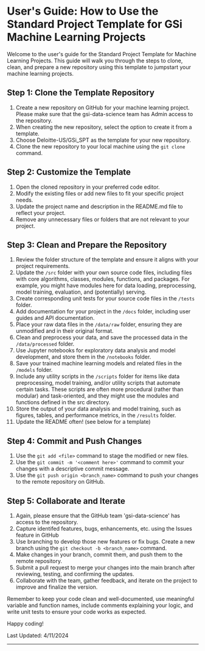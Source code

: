 # User's Guide: How to Use the Standard Project Template for GSi Machine Learning Projects

Welcome to the user's guide for the Standard Project Template for Machine Learning Projects. This guide will walk you through the steps to clone, clean, and prepare a new repository using this template to jumpstart your machine learning projects. 

## Step 1: Clone the Template Repository
1. Create a new repository on GitHub for your machine learning project. Please make sure that the gsi-data-science team has Admin access to the repository.
2. When creating the new repository, select the option to create it from a template.
3. Choose Deloitte-US/GSi_SPT as the template for your new repository.
4. Clone the new repository to your local machine using the `git clone` command.

## Step 2: Customize the Template
1. Open the cloned repository in your preferred code editor.
2. Modify the existing files or add new files to fit your specific project needs.
3. Update the project name and description in the README.md file to reflect your project.
4. Remove any unnecessary files or folders that are not relevant to your project.

## Step 3: Clean and Prepare the Repository
1. Review the folder structure of the template and ensure it aligns with your project requirements.
2. Update the `/src` folder with your own source code files, including files with core algorithms, classes, modules, functions, and packages. For example, you might have modules here for data loading, preprocessing, model training, evaluation, and (potentially) serving.
3. Create corresponding unit tests for your source code files in the `/tests` folder.
4. Add documentation for your project in the `/docs` folder, including user guides and API documentation.
5. Place your raw data files in the `/data/raw` folder, ensuring they are unmodified and in their original format.
6. Clean and preprocess your data, and save the processed data in the `/data/processed` folder.
7. Use Jupyter notebooks for exploratory data analysis and model development, and store them in the `/notebooks` folder.
8. Save your trained machine learning models and related files in the `/models` folder.
9. Include any utility scripts in the `/scripts` folder for items like data preprocessing, model training, and/or utility scripts that automate certain tasks. These scripts are often more procedural (rather than modular) and task-oriented, and they might use the modules and functions defined in the src directory.
10. Store the output of your data analysis and model training, such as figures, tables, and performance metrics, in the `/results` folder.
11. Update the README often! (see below for a template)

## Step 4: Commit and Push Changes
1. Use the `git add <file>` command to stage the modified or new files.
2. Use the `git commit -m '<comment here>'` command to commit your changes with a descriptive commit message.
3. Use the `git push origin <branch_name>` command to push your changes to the remote repository on GitHub.

## Step 5: Collaborate and Iterate
1. Again, please ensure that the GitHub team 'gsi-data-science' has access to the repository.
2. Capture identifed features, bugs, enhancements, etc. using the Issues feature in GitHub
3. Use branching to develop those new features or fix bugs. Create a new branch using the `git checkout -b <branch_name>` command.
4. Make changes in your branch, commit them, and push them to the remote repository.
5. Submit a pull request to merge your changes into the main branch after reviewing, testing, and confirming the updates.
6. Collaborate with the team, gather feedback, and iterate on the project to improve and finalize the version.

Remember to keep your code clean and well-documented, use meaningful variable and function names, include comments explaining your logic, and write unit tests to ensure your code works as expected.

Happy coding!

Last Updated: 4/11/2024

---